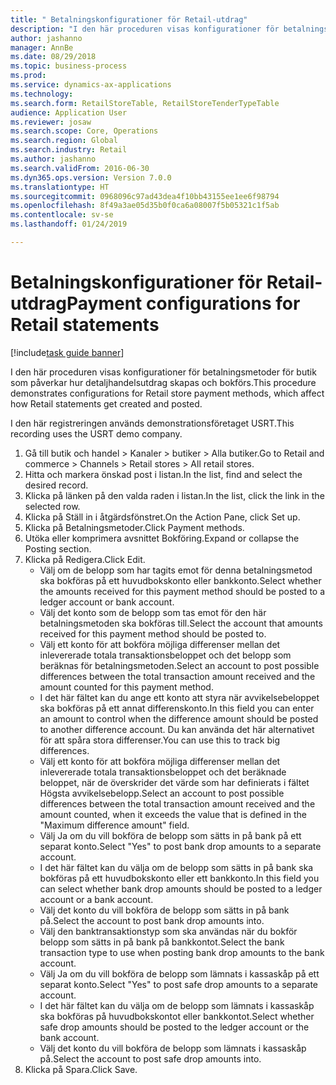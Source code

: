 ```yaml
--- 
title: " Betalningskonfigurationer för Retail-utdrag"
description: "I den här proceduren visas konfigurationer för betalningsmetoder för butik som påverkar hur detaljhandelsutdrag skapas och bokförs."
author: jashanno
manager: AnnBe
ms.date: 08/29/2018
ms.topic: business-process
ms.prod: 
ms.service: dynamics-ax-applications
ms.technology: 
ms.search.form: RetailStoreTable, RetailStoreTenderTypeTable
audience: Application User
ms.reviewer: josaw
ms.search.scope: Core, Operations
ms.search.region: Global
ms.search.industry: Retail
ms.author: jashanno
ms.search.validFrom: 2016-06-30
ms.dyn365.ops.version: Version 7.0.0
ms.translationtype: HT
ms.sourcegitcommit: 0968096c97ad43dea4f10bb43155ee1ee6f98794
ms.openlocfilehash: 8f49a3ae05d35b0f0ca6a08007f5b05321c1f5ab
ms.contentlocale: sv-se
ms.lasthandoff: 01/24/2019

---
```

# <a name="payment-configurations-for-retail-statements"></a><span data-ttu-id="33e83-103"> Betalningskonfigurationer för Retail-utdrag</span><span class="sxs-lookup"><span data-stu-id="33e83-103">Payment configurations for Retail statements</span></span>

[!include[task guide banner](../includes/task-guide-banner.md)]

<span data-ttu-id="33e83-104">I den här proceduren visas konfigurationer för betalningsmetoder för butik som påverkar hur detaljhandelsutdrag skapas och bokförs.</span><span class="sxs-lookup"><span data-stu-id="33e83-104">This procedure demonstrates configurations for Retail store payment methods, which affect how Retail statements get created and posted.</span></span>

<span data-ttu-id="33e83-105">I den här registreringen används demonstrationsföretaget USRT.</span><span class="sxs-lookup"><span data-stu-id="33e83-105">This recording uses the USRT demo company.</span></span>

1. <span data-ttu-id="33e83-106">Gå till butik och handel > Kanaler > butiker > Alla butiker.</span><span class="sxs-lookup"><span data-stu-id="33e83-106">Go to Retail and commerce > Channels > Retail stores > All retail stores.</span></span>
2. <span data-ttu-id="33e83-107">Hitta och markera önskad post i listan.</span><span class="sxs-lookup"><span data-stu-id="33e83-107">In the list, find and select the desired record.</span></span>
3. <span data-ttu-id="33e83-108">Klicka på länken på den valda raden i listan.</span><span class="sxs-lookup"><span data-stu-id="33e83-108">In the list, click the link in the selected row.</span></span>
4. <span data-ttu-id="33e83-109">Klicka på Ställ in i åtgärdsfönstret.</span><span class="sxs-lookup"><span data-stu-id="33e83-109">On the Action Pane, click Set up.</span></span>
5. <span data-ttu-id="33e83-110">Klicka på Betalningsmetoder.</span><span class="sxs-lookup"><span data-stu-id="33e83-110">Click Payment methods.</span></span>
6. <span data-ttu-id="33e83-111">Utöka eller komprimera avsnittet Bokföring.</span><span class="sxs-lookup"><span data-stu-id="33e83-111">Expand or collapse the Posting section.</span></span>
7. <span data-ttu-id="33e83-112">Klicka på Redigera.</span><span class="sxs-lookup"><span data-stu-id="33e83-112">Click Edit.</span></span>
    * <span data-ttu-id="33e83-113">Välj om de belopp som har tagits emot för denna betalningsmetod ska bokföras på ett huvudbokskonto eller bankkonto.</span><span class="sxs-lookup"><span data-stu-id="33e83-113">Select whether the amounts received for this payment method should be posted to a ledger account or bank account.</span></span>  
    * <span data-ttu-id="33e83-114">Välj det konto som de belopp som tas emot för den här betalningsmetoden ska bokföras till.</span><span class="sxs-lookup"><span data-stu-id="33e83-114">Select the account that amounts received for this payment method should be posted to.</span></span>  
    * <span data-ttu-id="33e83-115">Välj ett konto för att bokföra möjliga differenser mellan det inlevererade totala transaktionsbeloppet och det belopp som beräknas för betalningsmetoden.</span><span class="sxs-lookup"><span data-stu-id="33e83-115">Select an account to post possible differences between the total transaction amount received and the amount counted for this payment method.</span></span>  
    * <span data-ttu-id="33e83-116">I det här fältet kan du ange ett konto att styra när avvikelsebeloppet ska bokföras på ett annat differenskonto.</span><span class="sxs-lookup"><span data-stu-id="33e83-116">In this field you can enter an amount to control when the difference amount should be posted to another difference account.</span></span> <span data-ttu-id="33e83-117">Du kan använda det här alternativet för att spåra stora differenser.</span><span class="sxs-lookup"><span data-stu-id="33e83-117">You can use this to track big differences.</span></span>  
    * <span data-ttu-id="33e83-118">Välj ett konto för att bokföra möjliga differenser mellan det inlevererade totala transaktionsbeloppet och det beräknade beloppet, när de överskrider det värde som har definierats i fältet Högsta avvikelsebelopp.</span><span class="sxs-lookup"><span data-stu-id="33e83-118">Select an account to post possible differences between the total transaction amount received and the amount counted, when it exceeds the value that is defined in the "Maximum difference amount" field.</span></span>  
    * <span data-ttu-id="33e83-119">Välj Ja om du vill bokföra de belopp som sätts in på bank på ett separat konto.</span><span class="sxs-lookup"><span data-stu-id="33e83-119">Select "Yes" to post bank drop amounts to a separate account.</span></span>  
    * <span data-ttu-id="33e83-120">I det här fältet kan du välja om de belopp som sätts in på bank ska bokföras på ett huvudbokskonto eller ett bankkonto.</span><span class="sxs-lookup"><span data-stu-id="33e83-120">In this field you can select whether bank drop amounts should be posted to a ledger account or a bank account.</span></span>  
    * <span data-ttu-id="33e83-121">Välj det konto du vill bokföra de belopp som sätts in på bank på.</span><span class="sxs-lookup"><span data-stu-id="33e83-121">Select the account to post bank drop amounts into.</span></span>  
    * <span data-ttu-id="33e83-122">Välj den banktransaktionstyp som ska användas när du bokför belopp som sätts in på bank på bankkontot.</span><span class="sxs-lookup"><span data-stu-id="33e83-122">Select the bank transaction type to use when posting bank drop amounts to the bank account.</span></span>  
    * <span data-ttu-id="33e83-123">Välj Ja om du vill bokföra de belopp som lämnats i kassaskåp på ett separat konto.</span><span class="sxs-lookup"><span data-stu-id="33e83-123">Select "Yes" to post safe drop amounts to a separate account.</span></span>  
    * <span data-ttu-id="33e83-124">I det här fältet kan du välja om de belopp som lämnats i kassaskåp ska bokföras på huvudbokskontot eller bankkontot.</span><span class="sxs-lookup"><span data-stu-id="33e83-124">Select whether safe drop amounts should be posted to the ledger account or the bank account.</span></span>  
    * <span data-ttu-id="33e83-125">Välj det konto du vill bokföra de belopp som lämnats i kassaskåp på.</span><span class="sxs-lookup"><span data-stu-id="33e83-125">Select the account to post safe drop amounts into.</span></span>  
8. <span data-ttu-id="33e83-126">Klicka på Spara.</span><span class="sxs-lookup"><span data-stu-id="33e83-126">Click Save.</span></span>


